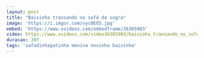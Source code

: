 ```yaml
---
layout: post
title: "Baixinha transando no sofá da sogra"
image: 'https://i.imgur.com/vyc0EO5.jpg'
embed: 'https://www.xvideos.com/embedframe/36365903'
video: https://www.xvideos.com/video36365903/baixinha_transando_no_sofa_da_sogra
duracao: 397
tags: 'safadinhagatinha menina novinha baixinha'
---
```

